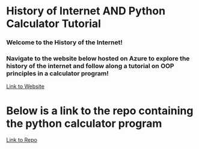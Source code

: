 # History of Internet AND Python Calculator Tutorial
### Welcome to the History of the Internet! 
### Navigate to the website below hosted on Azure to explore the history of the internet and follow along a tutorial on OOP principles in a calculator program!
[Link to Website](http://pythoncalcwebsite.eastus.azurecontainer.io/index.html)

# Below is a link to the repo containing the python calculator program
[Link to Repo](https://github.com/Hollinss/calc-homework/tree/calc_part_5)

